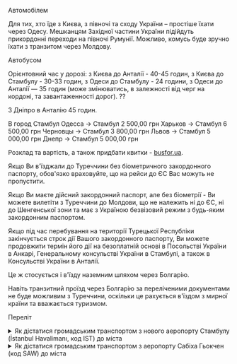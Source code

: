 Автомобілем

Для тих, хто їде з Києва, з півночі та сходу України – простіше їхати через Одесу. Мешканцям Західної частини України підійдуть прикордонні переходи на півночі Румунії. Можливо, комусь буде зручно їхати з транзитом через Молдову.


Автобусом 

Орієнтовний час у дорозі: з Києва до Анталії - 40-45 годин, з Києва до Стамбулу - 30-33 годин, з Одеси до Стамбулу - 24 години, з Одеси до Анталії — 35 годин (може змінюватись, в залежності від черг на кордоні, та завантаженності дорог). ??

З Дніпро в Анталію 45 годин.

В город Стамбул
Одесса → Стамбул 2 500,00 грн
Харьков → Стамбул 6 500,00 грн
Черновцы → Стамбул 3 800,00 грн
Львов → Стамбул 5 000,00 грн
Днепр → Стамбул 5 000,00 грн

Розклад та вартість, а також придбати квитки - [busfor.ua](https://busfor.ua/%D0%B0%D0%B2%D1%82%D0%BE%D0%B1%D1%83%D1%81%D1%8B/%D0%9A%D0%B8%D0%B5%D0%B2/%D0%A1%D1%82%D0%B0%D0%BC%D0%B1%D1%83%D0%BB).



Якщо Ви в'їзджали до Туреччини без біометричного закордонного паспорту, обов'язко враховуйте, що на рейси до ЄС Вас можуть не пропустити.

<section type="tip">
Якщо Ви маєте дійсний закордонний паспорт, але без біометрії - Ви можете вилетіти з Туреччини до Молдови, що не належить ні до ЄС, ні до Шенгенської зони та має з Україною безвізовий режим з будь-яким закордонним паспортом.
</section>


Якщо під час перебування на території Турецької Республіки закінчується строк дії Вашого закордонного паспорту, Ви можете продовжити термін його дії на безоплатній основі в Посольстві України в Анкарі, Генеральному консульстві України в Стамбулі, а також в Консульстві України в Анталії.


Це ж стосується і в'їзду наземним шляхом через Болгарію. 

<section type="danger">
Навіть транзитний проїзд через Болгарію за переліченими документами не буде можливим з Туреччини, оскільки це рахується в'їздом з мирної країни та вважається туризмом.
</section>



Переліт 

<details>
<summary>
Як дістатися громадським транспортом з нового аеропорту Стамбулу (İstanbul Havalimanı, код IST) до міста</summary>


**Муніципальні автобуси IETT**

<section>
Відправляються з інтервалом в 20 хвилин у 9 напрямках (позначені як Н-1, Н-2 і т.д.)</section>

</br>

- на Н-2 можна доїхати до зеленої гілки метро (М2) на станції Mecidiyeköy, що веде до площі Таксім та порту Єнікапи;

- Н-8 - з'єднує із зеленою лінією метро (М2) на станції Hacıosman;

- Н-3 – їде до станції Halkalı Station. Поруч є автобусна зупинка та платформа залізничного сполучення, лінія якого йде вздовж берегової лінії та якою можна потрапити до туристичної частини Стамбулу.

Більше про маршрути можна дізнатися на [сайті IETT](https://iett.istanbul/).

***

**Муніципальні автобуси Havaist**

<section>
Вдень курсують кожні 15-20 хвилин, вночі інтервал складає 20-60 хвилин.

Маршрутів більше, ніж у IETT.</section>

</br>

<section type="note">

***IST-20 – найбільш затребуваний маршрут***, прямує до району Султанахмет із зупинкою Eminönü Transit біля Галатського мосту.
</section>


- IST-1Y - курсує до причалів Yenikapi, де можна сісти на пороми в бік Бурси та Бандирми;

- IST-2 прямує до автостанції Cumhuriyet Mah;

- IST-3 - їде до автовокзалу Otogar, де можна пересісти на червону гілку метро;

- IST-4 – кінцева станція Bakırköy İDO İskelesi знаходиться поряд із поромним причалом Bakırköy (Turyol);

- IST-5 - їде до пункту Beşiktaş İskele, що поряд з узбережжям Босфору та  палацом Долмабахче, Босфорським мостом та поромним причалом;

- IST-7 прямує до азіатської частини Стамбула Кадикей;

- IST-8 - з'єднує з аеропортом Сабіха Гьокчен та залізничною станцією Pendik. Якщо на вас чекає пересадка в цих пунктах, найзручніше до них дістатися цим автобусом. Рух із інтервалом 60 хвилин цілодобово. Дорогою приблизно 100 хвилин. Проїзд – 30 лір.

<section type="tip">
Якщо у Вас пересадка в аеропорту Сабіха Гьокчен, найзручніше до нього дістатися автобусом IST-8. Рух із інтервалом 60 хвилин цілодобово. Дорога займає приблизно 1,5 години.

Цей маршрут також слідує до залізничної станції Pendik.
</section>

- IST-19 - їде в район Таксім, від'їжджає від платформи з написом Taksim.  


</details>

<details>
<summary>
Як дістатися громадським транспортом з аеропорту Сабіха Гьокчен (код SAW) до міста</summary>

Гілкою метро M4 можна доїхати майже до будь-якої точки міста. До деяких районів доведеться робити пересадку між лініями, а на самій М4 Ви потрапите до Азіатської частини міста в район Кадикей, звідки в туристичний район легко дістатися на міському поромі.


</details>